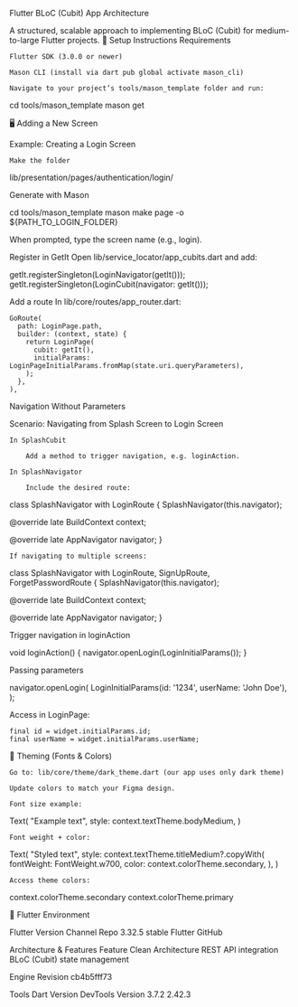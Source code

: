 Flutter BLoC (Cubit) App Architecture

A structured, scalable approach to implementing BLoC (Cubit) for medium-to-large Flutter projects.
🚀 Setup Instructions
Requirements

    Flutter SDK (3.0.0 or newer)

    Mason CLI (install via dart pub global activate mason_cli)

    Navigate to your project’s tools/mason_template folder and run:

cd tools/mason_template
mason get

🖥️ Adding a New Screen

Example: Creating a Login Screen

    Make the folder

lib/presentation/pages/authentication/login/

Generate with Mason

cd tools/mason_template
mason make page -o ${PATH_TO_LOGIN_FOLDER}

When prompted, type the screen name (e.g., login).

Register in GetIt
Open lib/service_locator/app_cubits.dart and add:

getIt.registerSingleton<LoginNavigator>(LoginNavigator(getIt())); 
getIt.registerSingleton<LoginCubit>(LoginCubit(navigator: getIt()));

Add a route
In lib/core/routes/app_router.dart:

    GoRoute(
      path: LoginPage.path,
      builder: (context, state) {
        return LoginPage(
          cubit: getIt(),
          initialParams: LoginPageInitialParams.fromMap(state.uri.queryParameters),
        );
      },
    ),

Navigation Without Parameters

Scenario: Navigating from Splash Screen to Login Screen

    In SplashCubit

        Add a method to trigger navigation, e.g. loginAction.

    In SplashNavigator

        Include the desired route:

class SplashNavigator with LoginRoute {
  SplashNavigator(this.navigator);

  @override
  late BuildContext context;

  @override
  late AppNavigator navigator;
}

    If navigating to multiple screens:

class SplashNavigator with LoginRoute, SignUpRoute, ForgetPasswordRoute {
  SplashNavigator(this.navigator);

  @override
  late BuildContext context;

  @override
  late AppNavigator navigator;
}

Trigger navigation in loginAction

void loginAction() {
  navigator.openLogin(LoginInitialParams());
}

Passing parameters

navigator.openLogin(
  LoginInitialParams(id: '1234', userName: 'John Doe'),
);

Access in LoginPage:

    final id = widget.initialParams.id;
    final userName = widget.initialParams.userName;

🎨 Theming (Fonts & Colors)

    Go to: lib/core/theme/dark_theme.dart (our app uses only dark theme)

    Update colors to match your Figma design.

    Font size example:

Text(
  "Example text",
  style: context.textTheme.bodyMedium,
)

    Font weight + color:

Text(
  "Styled text",
  style: context.textTheme.titleMedium?.copyWith(
    fontWeight: FontWeight.w700,
    color: context.colorTheme.secondary,
  ),
)

    Access theme colors:

context.colorTheme.secondary
context.colorTheme.primary



📌 Flutter Environment

Flutter
Version	Channel	Repo
3.32.5	stable	Flutter GitHub

Architecture & Features
Feature
Clean Architecture
REST API integration
BLoC (Cubit) state management

Engine
Revision
cb4b5fff73

Tools
Dart Version	DevTools Version
3.7.2	2.42.3
